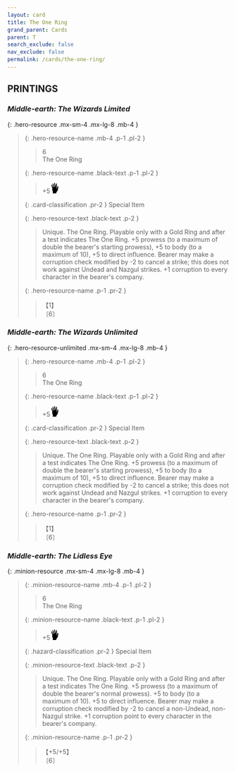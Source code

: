 ```yaml
---
layout: card
title: The One Ring
grand_parent: Cards
parent: T
search_exclude: false
nav_exclude: false
permalink: /cards/the-one-ring/
---
```


## PRINTINGS


### _Middle-earth: The Wizards Limited_

{: .hero-resource .mx-sm-4 .mx-lg-8 .mb-4 }
> {: .hero-resource-name .mb-4 .p-1 .pl-2 }
> > <div class="card-mp">6</div>
> > <div class="card-name">The One Ring</div>
>
> {: .hero-resource-name .black-text .p-1 .pl-2 }
> > +5![](/assets/images/di.svg)
>
> {: .card-classification .pr-2 }
> Special Item
>
> {: .hero-resource-text .black-text .p-2 }
> > Unique. The One Ring. Playable only with a Gold Ring and after a test indicates The One Ring. +5 prowess (to a maximum of double the bearer's starting prowess), +5 to body (to a maximum of 10), +5 to direct influence. Bearer may make a corruption check modified by -2 to cancel a strike; this does not work against Undead and Nazgul strikes. +1 corruption to every character in the bearer's company. 
> 
> {: .hero-resource-name .p-1 .pr-2 }
> > <div class="card-shield">【1】</div>
> > <div class="card-corruption">〔6〕</div>

### _Middle-earth: The Wizards Unlimited_

{: .hero-resource-unlimited .mx-sm-4 .mx-lg-8 .mb-4 }
> {: .hero-resource-name .mb-4 .p-1 .pl-2 }
> > <div class="card-mp">6</div>
> > <div class="card-name">The One Ring</div>
>
> {: .hero-resource-name .black-text .p-1 .pl-2 }
> > +5![](/assets/images/di.svg)
>
> {: .card-classification .pr-2 }
> Special Item
>
> {: .hero-resource-text .black-text .p-2 }
> > Unique. The One Ring. Playable only with a Gold Ring and after a test indicates The One Ring. +5 prowess (to a maximum of double the bearer's starting prowess), +5 to body (to a maximum of 10), +5 to direct influence. Bearer may make a corruption check modified by -2 to cancel a strike; this does not work against Undead and Nazgul strikes. +1 corruption to every character in the bearer's company. 
> 
> {: .hero-resource-name .p-1 .pr-2 }
> > <div class="card-shield">【1】</div>
> > <div class="card-corruption">〔6〕</div>

### _Middle-earth: The Lidless Eye_

{: .minion-resource .mx-sm-4 .mx-lg-8 .mb-4 }
> {: .minion-resource-name .mb-4 .p-1 .pl-2 }
> > <div class="hazard-mp">6</div>
> > <div class="card-name">The One Ring</div>
>
> {: .minion-resource-name .black-text .p-1 .pl-2 }
> > +5![](/assets/images/di.svg)
>
> {: .hazard-classification .pr-2 }
> Special Item
>
> {: .minion-resource-text .black-text .p-2 }
> > Unique. The One Ring. Playable only with a Gold Ring and after a test indicates The One Ring. +5 prowess (to a maximum of double the bearer's normal prowess). +5 to body (to a maximum of 10). +5 to direct influence. Bearer may make a corruption check modified by -2 to cancel a non-Undead, non-Nazgul strike. +1 corruption point to every character in the bearer's company. 
> 
> {: .minion-resource-name .p-1 .pr-2 }
> > <div class="card-shield">【+5/+5】</div>
> > <div class="card-corruption-white">〔6〕</div>
